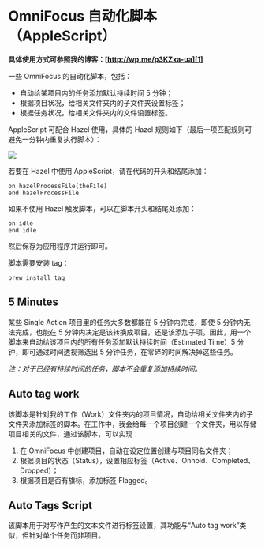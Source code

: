 # OmniFocus 自动化脚本（AppleScript）

**具体使用方式可参照我的博客：[http://wp.me/p3KZxa-ua][1]**

一些 OmniFocus 的自动化脚本，包括：

- 自动给某项目内的任务添加默认持续时间 5 分钟；
- 根据项目状况，给相关文件夹内的子文件夹设置标签；
- 根据任务状况，给相关文件夹内的文件设置标签。

AppleScript 可配合 Hazel 使用，具体的 Hazel 规则如下（最后一项匹配规则可避免一分钟内重复执行脚本）：

![][image-1]

若要在 Hazel 中使用 AppleScript，请在代码的开头和结尾添加：

	on hazelProcessFile(theFile)
	end hazelProcessFile

如果不使用 Hazel 触发脚本，可以在脚本开头和结尾处添加：

	on idle
	end idle

然后保存为应用程序并运行即可。

脚本需要安装 tag：

	brew install tag

## 5 Minutes

某些 Single Action 项目里的任务大多数都能在 5 分钟内完成，即使 5 分钟内无法完成，也能在 5 分钟内决定是该转换成项目，还是该添加子项。因此，用一个脚本来自动给该项目内的所有任务添加默认持续时间（Estimated Time）5 分钟，即可通过时间透视筛选出 5 分钟任务，在零碎的时间解决掉这些任务。

*注：对于已经有持续时间的任务，脚本不会重复添加持续时间。*

## Auto tag work

该脚本是针对我的工作（Work）文件夹内的项目情况，自动给相关文件夹内的子文件夹添加标签的脚本。在工作中，我会给每一个项目创建一个文件夹，用以存储项目相关的文件，通过该脚本，可以实现：

1. 在 OmniFocus 中创建项目，自动在设定位置创建与项目同名文件夹；
2. 根据项目的状态（Status），设置相应标签（Active、Onhold、Completed、Dropped）；
3. 根据项目是否有旗标，添加标签 Flagged。

## Auto Tags Script

该脚本用于对写作产生的文本文件进行标签设置，其功能与“Auto tag work”类似，但针对单个任务而非项目。

[1]:	http://wp.me/p3KZxa-ua

[image-1]:	https://dl.dropboxusercontent.com/s/6txqqigecgpzse4/AppleScript.png%20